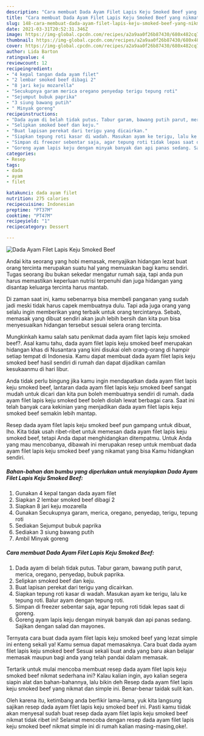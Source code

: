 ```yaml
---
description: "Cara membuat Dada Ayam Filet Lapis Keju Smoked Beef yang nikmat dan Mudah Dibuat"
title: "Cara membuat Dada Ayam Filet Lapis Keju Smoked Beef yang nikmat dan Mudah Dibuat"
slug: 148-cara-membuat-dada-ayam-filet-lapis-keju-smoked-beef-yang-nikmat-dan-mudah-dibuat
date: 2021-03-31T20:52:31.346Z
image: https://img-global.cpcdn.com/recipes/a2a9aa0f26b87430/680x482cq70/dada-ayam-filet-lapis-keju-smoked-beef-foto-resep-utama.jpg
thumbnail: https://img-global.cpcdn.com/recipes/a2a9aa0f26b87430/680x482cq70/dada-ayam-filet-lapis-keju-smoked-beef-foto-resep-utama.jpg
cover: https://img-global.cpcdn.com/recipes/a2a9aa0f26b87430/680x482cq70/dada-ayam-filet-lapis-keju-smoked-beef-foto-resep-utama.jpg
author: Lida Barton
ratingvalue: 4
reviewcount: 12
recipeingredient:
- "4 kepal tangan dada ayam filet"
- "2 lembar smoked beef dibagi 2"
- "8 jari keju mozarella"
- "Secukupnya garam merica oregano penyedap terigu tepung roti"
- "Sejumput bubuk paprika"
- "3 siung bawang putih"
- " Minyak goreng"
recipeinstructions:
- "Dada ayam di belah tidak putus. Tabur garam, bawang putih parut, merica, oregano, penyedap, bubuk paprika."
- "Selipkan smoked beef dan keju."
- "Buat lapisan perekat dari terigu yang dicairkan."
- "Siapkan tepung roti kasar di wadah. Masukan ayam ke terigu, lalu ke tepung roti. Balur ayam dengan tepung roti."
- "Simpan di freezer sebentar saja, agar tepung roti tidak lepas saat di goreng."
- "Goreng ayam lapis keju dengan minyak banyak dan api panas sedang. Sajikan dengan salad dan mayones."
categories:
- Resep
tags:
- dada
- ayam
- filet

katakunci: dada ayam filet 
nutrition: 275 calories
recipecuisine: Indonesian
preptime: "PT37M"
cooktime: "PT47M"
recipeyield: "1"
recipecategory: Dessert

---
```



![Dada Ayam Filet Lapis Keju Smoked Beef](https://img-global.cpcdn.com/recipes/a2a9aa0f26b87430/680x482cq70/dada-ayam-filet-lapis-keju-smoked-beef-foto-resep-utama.jpg)

Andai kita seorang yang hobi memasak, menyajikan hidangan lezat buat orang tercinta merupakan suatu hal yang memuaskan bagi kamu sendiri. Tugas seorang ibu bukan sekedar mengatur rumah saja, tapi anda pun harus memastikan keperluan nutrisi terpenuhi dan juga hidangan yang disantap keluarga tercinta harus mantab.

Di zaman  saat ini, kamu sebenarnya bisa membeli panganan yang sudah jadi meski tidak harus capek membuatnya dulu. Tapi ada juga orang yang selalu ingin memberikan yang terbaik untuk orang tercintanya. Sebab, memasak yang dibuat sendiri akan jauh lebih bersih dan kita pun bisa menyesuaikan hidangan tersebut sesuai selera orang tercinta. 



Mungkinkah kamu salah satu penikmat dada ayam filet lapis keju smoked beef?. Asal kamu tahu, dada ayam filet lapis keju smoked beef merupakan hidangan khas di Nusantara yang kini disukai oleh orang-orang di hampir setiap tempat di Indonesia. Kamu dapat membuat dada ayam filet lapis keju smoked beef hasil sendiri di rumah dan dapat dijadikan camilan kesukaanmu di hari libur.

Anda tidak perlu bingung jika kamu ingin mendapatkan dada ayam filet lapis keju smoked beef, lantaran dada ayam filet lapis keju smoked beef sangat mudah untuk dicari dan kita pun boleh membuatnya sendiri di rumah. dada ayam filet lapis keju smoked beef boleh diolah lewat berbagai cara. Saat ini telah banyak cara kekinian yang menjadikan dada ayam filet lapis keju smoked beef semakin lebih mantap.

Resep dada ayam filet lapis keju smoked beef pun gampang untuk dibuat, lho. Kita tidak usah ribet-ribet untuk memesan dada ayam filet lapis keju smoked beef, tetapi Anda dapat menghidangkan ditempatmu. Untuk Anda yang mau mencobanya, dibawah ini merupakan resep untuk membuat dada ayam filet lapis keju smoked beef yang nikamat yang bisa Kamu hidangkan sendiri.

<!--inarticleads1-->

##### Bahan-bahan dan bumbu yang diperlukan untuk menyiapkan Dada Ayam Filet Lapis Keju Smoked Beef:

1. Gunakan 4 kepal tangan dada ayam filet
1. Siapkan 2 lembar smoked beef dibagi 2
1. Siapkan 8 jari keju mozarella
1. Gunakan Secukupnya garam, merica, oregano, penyedap, terigu, tepung roti
1. Sediakan Sejumput bubuk paprika
1. Sediakan 3 siung bawang putih
1. Ambil  Minyak goreng




<!--inarticleads2-->

##### Cara membuat Dada Ayam Filet Lapis Keju Smoked Beef:

1. Dada ayam di belah tidak putus. Tabur garam, bawang putih parut, merica, oregano, penyedap, bubuk paprika.
1. Selipkan smoked beef dan keju.
1. Buat lapisan perekat dari terigu yang dicairkan.
1. Siapkan tepung roti kasar di wadah. Masukan ayam ke terigu, lalu ke tepung roti. Balur ayam dengan tepung roti.
1. Simpan di freezer sebentar saja, agar tepung roti tidak lepas saat di goreng.
1. Goreng ayam lapis keju dengan minyak banyak dan api panas sedang. Sajikan dengan salad dan mayones.




Ternyata cara buat dada ayam filet lapis keju smoked beef yang lezat simple ini enteng sekali ya! Kamu semua dapat memasaknya. Cara buat dada ayam filet lapis keju smoked beef Sesuai sekali buat anda yang baru akan belajar memasak maupun bagi anda yang telah pandai dalam memasak.

Tertarik untuk mulai mencoba membuat resep dada ayam filet lapis keju smoked beef nikmat sederhana ini? Kalau kalian ingin, ayo kalian segera siapin alat dan bahan-bahannya, lalu bikin deh Resep dada ayam filet lapis keju smoked beef yang nikmat dan simple ini. Benar-benar taidak sulit kan. 

Oleh karena itu, ketimbang anda berfikir lama-lama, yuk kita langsung sajikan resep dada ayam filet lapis keju smoked beef ini. Pasti kamu tiidak akan menyesal sudah buat resep dada ayam filet lapis keju smoked beef nikmat tidak ribet ini! Selamat mencoba dengan resep dada ayam filet lapis keju smoked beef nikmat simple ini di rumah kalian masing-masing,oke!.

